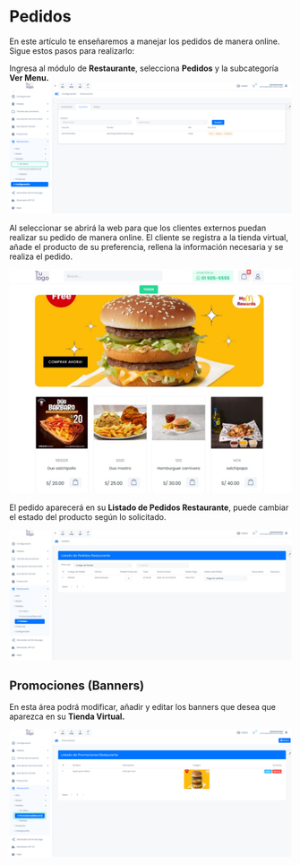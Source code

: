 # Pedidos

En este artículo te enseñaremos a manejar los pedidos de manera online. Sigue estos pasos para realizarlo:

Ingresa al módulo de **Restaurante**, selecciona **Pedidos** y la subcategoría **Ver Menu.**
![Alt text](img/pedidos_01.jpg)

Al seleccionar se abrirá la web para que los clientes externos puedan realizar su pedido de manera online. El cliente se registra a la tienda virtual, añade el producto de su preferencia, rellena la información necesaria y se realiza el pedido.

![Alt text](img/pedidos_02.jpg)

El pedido aparecerá en su **Listado de Pedidos Restaurante**, puede cambiar el estado del producto según lo solicitado. 

![Alt text](img/pedidos_03.jpg)

## Promociones (Banners)
En esta área podrá modificar, añadir y editar los banners que desea que aparezca en su **Tienda Virtual.**

![Alt text](img/pedidos_04.jpg)